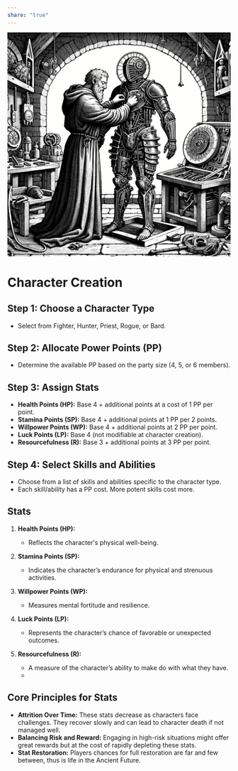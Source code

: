 ```yaml
---  
share: "true"  
---  
```

  
![Pasted image 20240126175628](./Pasted%20image%2020240126175628.png)  
  
# Character Creation  
  
## Step 1: Choose a Character Type  
  
- Select from Fighter, Hunter, Priest, Rogue, or Bard.  
  
## Step 2: Allocate Power Points (PP)  
  
- Determine the available PP based on the party size (4, 5, or 6 members).  
  
## Step 3: Assign Stats  
  
- **Health Points (HP):** Base 4 + additional points at a cost of 1 PP per point.  
- **Stamina Points (SP):** Base 4 + additional points at 1 PP per 2 points.  
- **Willpower Points (WP):** Base 4 + additional points at 2 PP per point.  
- **Luck Points (LP):** Base 4 (not modifiable at character creation).  
- **Resourcefulness (R):** Base 3 + additional points at 3 PP per point.  
  
## Step 4: Select Skills and Abilities  
  
- Choose from a list of skills and abilities specific to the character type.  
- Each skill/ability has a PP cost. More potent skills cost more.  
  
## Stats  
  
1. **Health Points (HP):**  
   - Reflects the character's physical well-being.  
  
2. **Stamina Points (SP):**  
   - Indicates the character’s endurance for physical and strenuous activities.  
  
3. **Willpower Points (WP):**  
   - Measures mental fortitude and resilience.  
  
4. **Luck Points (LP):**  
   - Represents the character’s chance of favorable or unexpected outcomes.  
  
5. **Resourcefulness (R):**  
   - A measure of the character’s ability to make do with what they have.  
   -   
## Core Principles for Stats  
  
- **Attrition Over Time:** These stats decrease as characters face challenges. They recover slowly and can lead to character death if not managed well.  
- **Balancing Risk and Reward:** Engaging in high-risk situations might offer great rewards but at the cost of rapidly depleting these stats.  
- **Stat Restoration:** Players chances for full restoration are far and few between, thus is life in the Ancient Future.